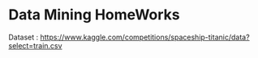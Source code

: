 # Data Mining HomeWorks
Dataset : https://www.kaggle.com/competitions/spaceship-titanic/data?select=train.csv
